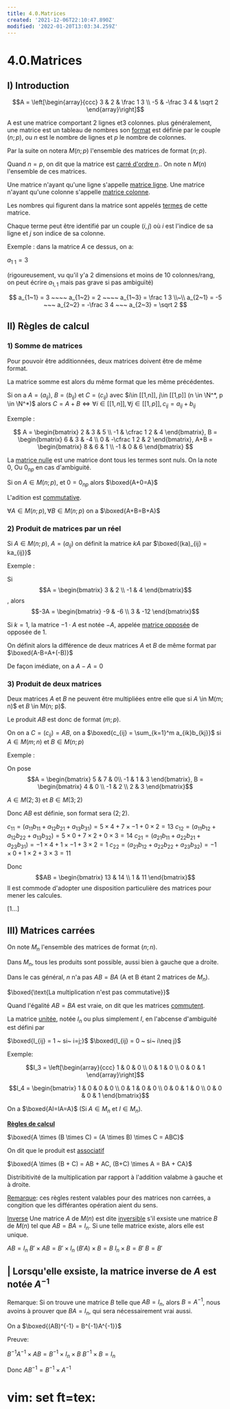 ```yaml
---
title: 4.0.Matrices
created: '2021-12-06T22:10:47.890Z'
modified: '2022-01-20T13:03:34.259Z'
---
```


# 4.0.Matrices 

## I) Introduction

$$A = \left[\begin{array}{ccc}
  3 & 2 & \frac 1 3 \\
  -5 & -\frac 3 4 & \sqrt 2
\end{array}\right]$$

A est une matrice comportant 2 lignes et3 colonnes. plus généralement, une matrice est un tableau de nombres son <u>format</u> est définie par le couple $(n; p)$, ou $n$ est le nombre de lignes et $p$ le nombre de colonnes.

Par la suite on notera $M(n; p)$ l'ensemble des matrices de format $(n; p)$.

Quand $n=p$, on dit que la matrice est <u>carré d'ordre $n$</u>.. On note n $M(n)$ l'ensemble de ces matrices.

Une matrice n'ayant qu'une ligne s'appelle <u>matrice ligne</u>.
Une matrice n'ayant qu'une colonne s'appelle <u>matrice colonne</u>.

Les nombres qui figurent dans la matrice sont appelés <u>termes</u> de cette matrice.

Chaque terme peut être identifié par un couple $(i, j)$ où $i$ est l'indice de sa ligne et $j$ son indice de sa colonne.

Exemple : dans la matrice $A$ ce dessus, on a:

$a_{1~1} = 3$

(rigoureusement, vu qu'il y'a 2 dimensions et moins de 10 colonnes/rang, on peut écrire $a_{1,1}$ mais pas grave si pas ambiguïté)

$$
a_{1~1} = 3 ~~~~
a_{1~2} = 2 ~~~~
a_{1~3} = \frac 1 3 \\~\\
a_{2~1} = -5 ~~~
a_{2~2} = -\frac 3 4 ~~~
a_{2~3} = \sqrt 2
$$

## II) Règles de calcul

### 1) Somme de matrices

Pour pouvoir être additionnées, deux matrices doivent être de même format.

La matrice somme est alors du même format que les même précédentes.

Si on a $A=(a_{ij})$, $B=(b_{ij})$ et $C=(c_{ij})$ avec $i\in [[1,n]], j\in [[1,p]] (n \in \N^*, p \in \N^*)$
alors $C = A+B \Leftrightarrow \forall i \in [[1,n]], \forall j \in [[1,p]], c_{ij} = a_{ij}+b_{ij}$

Exemple :

$$
A = \begin{bmatrix}
  2 & 3 & 5 \\
  -1 & \cfrac 1 2 & 4
\end{bmatrix}, 
B = \begin{bmatrix}
  6 & 3 & -4 \\
  0 & -\cfrac 1 2 & 2
\end{bmatrix},
A+B = \begin{bmatrix}
  8 & 6 & 1 \\
  -1 & 0 & 6
\end{bmatrix}
$$

La <u>matrice nulle</u> est une matrice dont tous les termes sont nuls. On la note $0$, Ou $0_{np}$ en cas d'ambiguité.

Si on $A \in M(n; p)$, et $0=0_{np}$ alors $\boxed{A+0=A}$

L'adition est <u>commutative</u>.

$\forall A \in M(n; p), \forall B \in M(n; p)$ on a $\boxed{A+B=B+A}$

### 2) Produit de matrices par un réel

Si $A \in M(n; p)$, $A = (a_{ij})$ on définit la matrice $kA$ par $\boxed{(ka)_{ij} = ka_{ij}}$

Exemple :

Si 
$$A = \begin{bmatrix}
  3 & 2 \\
  -1 & 4
\end{bmatrix}$$
, alors 
$$-3A = \begin{bmatrix}
  -9 & -6 \\
  3 & -12
\end{bmatrix}$$

Si $k=1$, la matrice $-1 \cdot A$ est notée $-A$, appelée <u>matrice opposée</u> de opposée de 1.

On définit alors la différence de deux matrices $A$ et $B$  de même format par $\boxed{A-B=A+(-B)}$

De façon imédiate, on a $A-A=0$

### 3) Produit de deux matrices

Deux matrices $A$ et $B$ ne peuvent être multipliées entre elle que si $A$ \in M(m; n)$ et $B$ \in M(n; p)$.

Le produit $AB$ est donc de format $(m; p)$.

On on a $C=(c_{ij}) = AB$,  on a 
$\boxed{c_{ij} = \sum_{k=1}^m a_{ik}b_{kj}}$
si $A \in M(m; n)$ et $B \in M(n; p)$

Exemple :

On pose 
$$A = \begin{bmatrix}
  5 & 7 & 0\\
  -1 & 1 & 3 
\end{bmatrix}, B = \begin{bmatrix}
  4 & 0 \\
  -1 & 2 \\
  2 & 3
\end{bmatrix}$$

$A \in M(2; 3)$ et $B \in M(3; 2)$

Donc $AB$ est définie, son format sera $(2; 2)$.

$c_{11} = (a_{11}b_{11} + a_{12}b_{21} + a_{13}b_{31}) = 5 \times 4 + 7 \times -1 + 0 \times 2 = 13$
$c_{12} = (a_{11}b_{12} + a_{12}b_{22} + a_{13}b_{32}) = 5 \times 0 + 7 \times 2 + 0 \times 3 = 14$
$c_{21} = (a_{21}b_{11} + a_{22}b_{21} + a_{23}b_{31}) = -1 \times 4 + 1 \times -1 + 3 \times 2 = 1$
$c_{22} = (a_{21}b_{12} + a_{22}b_{22} + a_{23}b_{32}) = -1 \times 0 + 1 \times 2 + 3 \times 3 = 11$

Donc 
$$AB = \begin{bmatrix}
  13 & 14 \\
  1 & 11
\end{bmatrix}$$
Il est commode d'adopter une disposition particulière des matrices pour mener les calcules.

[1...]



## III) Matrices carrées

On note $M_n$ l'ensemble des matrices de format $(n; n)$.

Dans $M_n$, tous les produits sont possible, aussi bien à gauche que a droite.

Dans le cas général, $n$ n'a pas $AB=BA$ (A et B étant 2 matrices de $M_n$).

$\boxed{\text{La multiplication n'est pas commutative}}$

Quand l'égalité $AB=BA$ est vraie, on dit que les matrices <u>commutent</u>.

La matrice <u>unitée</u>, notée $I_n$ ou plus simplement $I$, en l'abcense d'ambiguité est défini par

$\boxed{I_{ij} = 1 ~ si~ i=j;}$
$\boxed{I_{ij} = 0 ~ si~ i\neq j}$

Exemple:

$$I_3 = \left[\begin{array}{ccc}
  1 & 0 & 0 \\
  0 & 1 & 0 \\
  0 & 0 & 1
\end{array}\right]$$

$$I_4 = \begin{bmatrix}
  1 & 0 & 0 & 0 \\
  0 & 1 & 0 & 0 \\
  0 & 0 & 1 & 0 \\
  0 & 0 & 0 & 1
\end{bmatrix}$$

On a $\boxed{AI=IA=A}$ (Si $A \in M_n$ et $I \in M_n$).

<u>**Règles de calcul**</u>

$\boxed{A \times (B \times C) = (A \times B) \times C = ABC}$

On dit que le produit est <u>associatif</u>

$\boxed{A \times (B + C) = AB + AC, (B+C) \times A = BA + CA}$

Distribitivité de la multiplication par rapport à l'addition valabme à gauche et à droite.

<u>Remarque</u>: ces règles restent valables pour des matrices non carrées, a congition que les différantes opération aient du sens.

<u>Inverse</u> Une matrice $A$ de $M(n)$ est dite <u>inversible</u> s'il exsiste une matrice $B$ de $M(n)$ tel que $AB = BA = I_n$. Si une telle matrice existe, alors elle est unique.

$AB = I_n$
$B' \times AB = B' \times I_n$
$(B'A) \times B = B$
$I_n \times B = B'$
$B = B'$

| Lorsqu'elle exsiste, la matrice inverse de $A$ est notée $A^{-1}$
---

Remarque: 
Si on trouve une matrice $B$ telle que $AB = I_n$, alors $B = A^{-1}$, nous avoins à prouver que $BA = I_n$, qui sera nécessairement vrai aussi.

On a $\boxed{(AB)^{-1} = B^{-1}A^{-1}}$

Preuve:

$B^{-1}A^{-1} \times  AB = B^{-1} \times I_n \times B$
$B^{-1} \times B = I_n$

Donc $AB^{-1} = B^{-1} \times A^{-1}$

# vim: set ft=tex:


